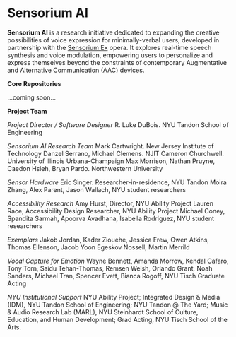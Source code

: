 # Sensorium AI

**Sensorium AI** is a research initiative dedicated to expanding the creative possibilities of voice expression for minimally-verbal users, developed in partnership with the [Sensorium Ex](https://www.paolaprestini.com/compositions/sensorium-ex) opera. It explores real-time speech synthesis and voice modulation, empowering users to personalize and express themselves beyond the constraints of contemporary Augmentative and Alternative Communication (AAC) devices.

**Core Repositories**

...coming soon...

**Project Team**

*Project Director / Software Designer*
R. Luke DuBois. NYU Tandon School of Engineering

*Sensorium AI Research Team*
Mark Cartwright. New Jersey Institute of Technology
Danzel Serrano, Michael Clemens. NJIT
Cameron Churchwell. University of Illinois Urbana-Champaign
Max Morrison, Nathan Pruyne, Caedon Hsieh, Bryan Pardo. Northwestern University

*Sensor Hardware*
Eric Singer. Researcher-in-residence, NYU Tandon
Moira Zhang, Alex Parent, Jason Wallach, NYU student researchers

*Accessibility Research*
Amy Hurst, Director, NYU Ability Project
Lauren Race, Accessibility Design Researcher, NYU Ability Project
Michael Coney, Spandita Sarmah, Apoorva Avadhana, Isabella Rodriguez, NYU student researchers

*Exemplars*
Jakob Jordan, Kader Ziouehe, Jessica Frew, Owen Atkins, Thomas Ellenson, Jacob Yoon Egeskov Nossell, Martin Merrild

*Vocal Capture for Emotion*
Wayne Bennett, Amanda Morrow, Kendal Cafaro, Tony Torn, Saidu Tehan-Thomas, Remsen Welsh, Orlando Grant, Noah Sanders, Michael Tran, Spencer Evett, Bianca Rogoff, NYU Tisch Graduate Acting

*NYU Institutional Support*
NYU Ability Project; Integrated Design & Media (IDM), NYU Tandon School of Engineering; NYU Tandon @ The Yard; Music & Audio Research Lab (MARL), NYU Steinhardt School of Culture, Education, and Human Development; Grad Acting, NYU Tisch School of the Arts.



